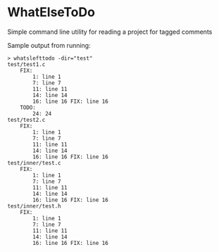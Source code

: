 # WhatElseToDo

Simple command line utility for reading a project for tagged comments

Sample output from running:



```
> whatslefttodo -dir="test"
test/test1.c
	FIX:
		1: line 1
		7: line 7
		11: line 11
		14: line 14
		16: line 16 FIX: line 16
	TODO:
		24: 24
test/test2.c
	FIX:
		1: line 1
		7: line 7
		11: line 11
		14: line 14
		16: line 16 FIX: line 16
test/inner/test.c
	FIX:
		1: line 1
		7: line 7
		11: line 11
		14: line 14
		16: line 16 FIX: line 16
test/inner/test.h
	FIX:
		1: line 1
		7: line 7
		11: line 11
		14: line 14
		16: line 16 FIX: line 16
```
